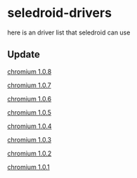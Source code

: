 # seledroid-drivers
here is an driver list that seledroid can use

Update
------

[chromium 1.0.8](https://github.com/luanon404/seledroid-drivers/issues/10)

[chromium 1.0.7](https://github.com/luanon404/seledroid-drivers/issues/8)

[chromium 1.0.6](https://github.com/luanon404/seledroid-drivers/issues/7)

[chromium 1.0.5](https://github.com/luanon404/seledroid-drivers/issues/6)

[chromium 1.0.4](https://github.com/luanon404/seledroid-drivers/issues/5)

[chromium 1.0.3](https://github.com/luanon404/seledroid-drivers/issues/4)

[chromium 1.0.2](https://github.com/luanon404/seledroid-drivers/issues/3)

[chromium 1.0.1](https://github.com/luanon404/seledroid-drivers/issues/2)
